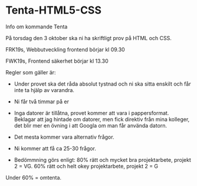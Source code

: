 # Tenta-HTML5-CSS
Info om kommande Tenta

På torsdag den 3 oktober ska ni ha skriftligt prov på HTML och CSS.

FRK19s, Webbutveckling frontend börjar kl 09.30  

FWK19s, Frontend säkerhet börjar kl 13.30



Regler som gäller är:

- Under provet ska det råda absolut tystnad och ni ska sitta enskilt och får inte ta hjälp av varandra.

- Ni får två timmar på er

- Inga datorer är tillåtna, provet kommer att vara i pappersformat. 
  Beklagar att jag hintade om datorer, men fick direktiv från mina kolleger, det blir mer en övning i att Googla om man får använda         datorn.

- Det mesta kommer vara alternativ frågor. 

- Ni kommer att få ca 25-30 frågor.

- Bedömmning görs enligt: 
80% rätt och mycket bra projektarbete, projekt 2 = VG.
60% rätt och helt okey projektarbete, projekt 2 = G

Under 60% = omtenta.




